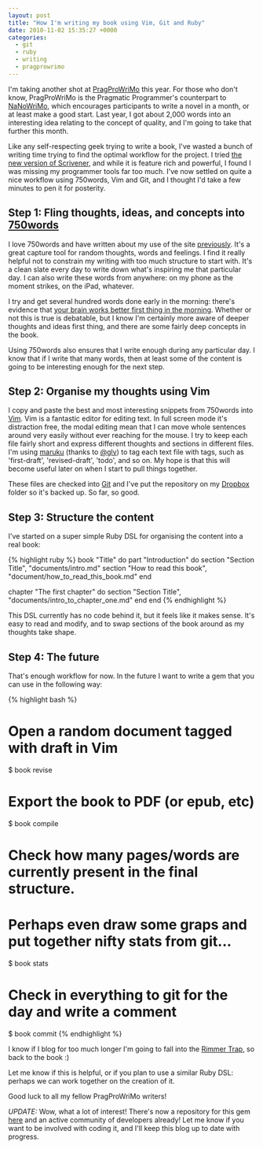 ```yaml
---
layout: post
title: "How I'm writing my book using Vim, Git and Ruby"
date: 2010-11-02 15:35:27 +0000
categories:
  - git
  - ruby
  - writing
  - pragprowrimo
---
```

I'm taking another shot at [PragProWriMo](http://forums.pragprog.com/forums/190) this year. For those who don't know, PragProWriMo is the Pragmatic Programmer's counterpart to [NaNoWriMo](http://www.nanowrimo.org/), which encourages participants to write a novel in a month, or at least make a good start. Last year, I got about 2,000 words into an interesting idea relating to the concept of quality, and I'm going to take that further this month.

Like any self-respecting geek trying to write a book, I've wasted a bunch of writing time trying to find the optimal workflow for the project. I tried [the new version of Scrivener](http://www.literatureandlatte.com/scrivener.php), and while it is feature rich and powerful, I found I was missing my programmer tools far too much. I've now settled on quite a nice workflow using 750words, Vim and Git, and I thought I'd take a few minutes to pen it for posterity.

## Step 1: Fling thoughts, ideas, and concepts into [750words](http://750words.com)

I love 750words and have written about my use of the site [previously](/2010/07/seven-hundred-and-fifty-words/). It's a great capture tool for random thoughts, words and feelings. I find it really helpful not to constrain my writing with too much structure to start with. It's a clean slate every day to write down what's inspiring me that particular day. I can also write these words from anywhere: on my phone as the moment strikes, on the iPad, whatever.

I try and get several hundred words done early in the morning: there's evidence that [your brain works better first thing in the morning](http://ezinearticles.com/?Alpha-Brain-Waves---How-to-Relax-Deeply&id=1905868). Whether or not this is true is debatable, but I know I'm certainly more aware of deeper thoughts and ideas first thing, and there are some fairly deep concepts in the book.

Using 750words also ensures that I write enough during any particular day. I know that if I write that many words, then at least some of the content is going to be interesting enough for the next step.

## Step 2: Organise my thoughts using Vim

I copy and paste the best and most interesting snippets from 750words into [Vim](http://vim.org). Vim is a fantastic editor for editing text. In full screen mode it's distraction free, the modal editing mean that I can move whole sentences around very easily without ever reaching for the mouse. I try to keep each file fairly short and express different thoughts and sections in different files. I'm using [maruku](http://maruku.rubyforge.org/maruku.html) (thanks to [@glv](http://twitter.com/glv)) to tag each text file with tags, such as 'first-draft', 'revised-draft', 'todo', and so on. My hope is that this will become useful later on when I start to pull things together.

These files are checked into [Git](http://git-scm.com) and I've put the repository on my [Dropbox](http://dropbox.com) folder so it's backed up. So far, so good.

## Step 3: Structure the content

I've started on a super simple Ruby DSL for organising the content into a real book:

{% highlight ruby %}
book "Title" do
  part "Introduction" do
    section "Section Title", "documents/intro.md"
    section "How to read this book", "document/how_to_read_this_book.md"
  end

  chapter "The first chapter" do
    section "Section Title", "documents/intro_to_chapter_one.md"
  end
end
{% endhighlight %}

This DSL currently has no code behind it, but it feels like it makes sense. It's easy to read and modify, and to swap sections of the book around as my thoughts take shape.

## Step 4: The future

That's enough workflow for now. In the future I want to write a gem that you can use in the following way:

{% highlight bash %}
# Open a random document tagged with draft in Vim
$ book revise

# Export the book to PDF (or epub, etc)
$ book compile

# Check how many pages/words are currently present in the final structure.
# Perhaps even draw some graps and put together nifty stats from git...
$ book stats

# Check in everything to git for the day and write a comment
$ book commit <comment>
{% endhighlight %}

I know if I blog for too much longer I'm going to fall into the [Rimmer Trap](http://en.wikipedia.org/wiki/Arnold_Rimmer#Life_on_board_Red_Dwarf), so back to the book :)

Let me know if this is helpful, or if you plan to use a similar Ruby DSL: perhaps we can work together on the creation of it.

Good luck to all my fellow PragProWriMo writers!

*UPDATE:* Wow, what a lot of interest! There's now a repository for this gem [here](http://github.com/chrismdp/book) and an active community of developers already! Let me know if you want to be involved with coding it, and I'll keep this blog up to date with progress.

